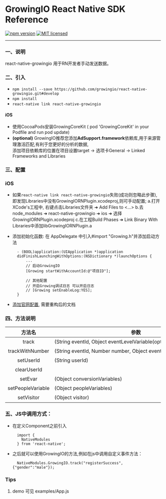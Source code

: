 # GrowingIO React Native SDK Reference

[![npm version](https://img.shields.io/npm/v/react-native-growingio.svg?style=flat)](https://www.npmjs.com/package/react-native-growingio)
[![MIT licensed](https://img.shields.io/badge/license-MIT-blue.svg?style=flat)](https://github.com/growingio/react-native-growingio/blob/master/LICENSE)

___

### 一、说明
react-native-growingio 用于RN开发者手动发送数据。

### 二、引入

* `npm install --save https://github.com/growingio/react-native-growingio.git#develop`
* `npm install`
* `react-native link react-native-growingio`
#### iOS
* 使用CocoaPods安装GrowingCoreKit ( pod 'GrowingCoreKit' in your Podfile and run pod update)
* **(optional)** GrowingIO推荐您添加**AdSupport.framework**依赖库,用于来源管理激活匹配,有利于您更好的分析的数据,  
添加项目依赖库的位置在项目设置target -> 选项卡General -> Linked Frameworks and Libraries

### 三、配置
### iOS
* 如果`react-native link react-native-growingio`失败(成功则忽略此步骤),即发现Libraries中没有GrowingIORNPlugin.xcodeproj,则可手动配置;
a.打开XCode's工程中, 右键点击Libraries文件夹 ➜ Add Files to <...>
b.去node_modules ➜ react-native-growingio ➜ ios ➜ 选择 GrowingIORNPlugin.xcodeproj
c.在工程Build Phases ➜ Link Binary With Libraries中添加libGrowingIORNPlugin.a

* 添加初始化函数:
在 AppDelegate 中引入#import "Growing.h"并添加启动方法

        - (BOOL)application:(UIApplication *)application
        didFinishLaunchingWithOptions:(NSDictionary *)launchOptions {
            ...
            // 启动GrowingIO
            [Growing startWithAccountId:@"项目ID"];

            // 其他配置
            // 开启Growing调试日志 可以开启日志
            // [Growing setEnableLog:YES];
        }


* [添加官网配置](https://docs.growingio.com/sdk-20/sdk-20-api-wen-dang/ios-sdk-21-an-zhuang.html), 需要重构后的文档


### 四、方法说明


| 方法名 | 参数 | 说明|
|:-----:|-----|:-------:|
| track|<nobr>(String eventId, Object eventLevelVariable(optional))</nobr>|<nobr> 自定义事件（计数器类型）</nobr>|
| trackWithNumber|<nobr>(String eventId, Number number, Object eventLevelVariable(optional))</nobr>|<nobr> 自定义事件（数值类型）</nobr>|
| setUserId | (String userId)| 设置登录用户ID |
| clearUserId | | 清除登录用户ID |
| setEvar | (Object conversionVariables) |   设置转化变量  |
| setPeopleVariable | (Object peopleVariables)| 设置用户变量 |
| setVisitor | (Object visitor)| 设置访问用户变量 |

### 五、JS中调用方式：

* 在定义Component之前引入

        import {
          NativeModules
        } from 'react-native';

* 之后就可以使用GrowingIO的方法,例如在js中调用自定义事件方法：

        NativeModules.GrowingIO.track("registerSuccess", {"gender":"male"});

### Tips


1. demo 可见 examples/App.js



